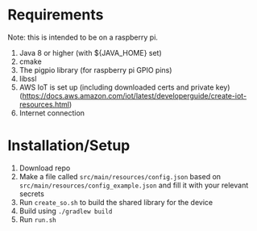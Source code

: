 # Requirements
Note: this is intended to be on a raspberry pi.

1. Java 8 or higher (with ${JAVA_HOME} set)
1. cmake
1. The pigpio library (for raspberry pi GPIO pins)
1. libssl
1. AWS IoT is set up (including downloaded certs and private key) (https://docs.aws.amazon.com/iot/latest/developerguide/create-iot-resources.html)
1. Internet connection

# Installation/Setup

1. Download repo
1. Make a file called `src/main/resources/config.json` based on `src/main/resources/config_example.json` and fill it with your relevant secrets
1. Run `create_so.sh` to build the shared library for the device
1. Build using `./gradlew build`
1. Run `run.sh`
